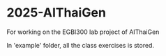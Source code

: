 # 2025-AIThaiGen
For working on the EGBI300 lab project of AIThaiGen

In 'example' folder, all the class exercises is stored.